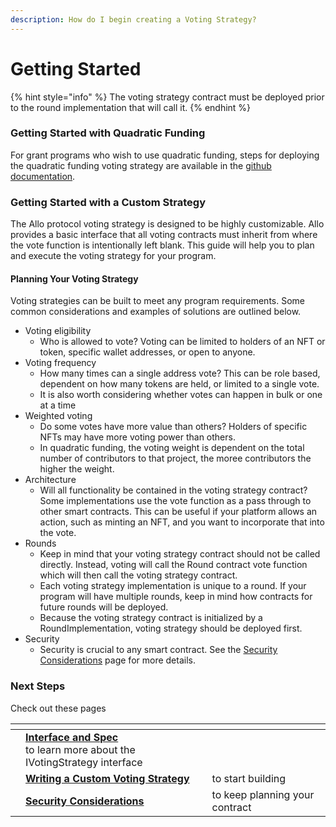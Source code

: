 ```yaml
---
description: How do I begin creating a Voting Strategy?
---
```


# Getting Started

{% hint style="info" %}
The voting strategy contract must be deployed prior to the round implementation that will call it.&#x20;
{% endhint %}

### Getting Started with Quadratic Funding

For grant programs who wish to use quadratic funding, steps for deploying the quadratic funding voting strategy are available in the [github documentation](https://github.com/Allo-Protocol/contracts/blob/main/docs/DEPLOY\_STEPS.md#votingstrategy-setup).

### Getting Started with a Custom Strategy

The Allo protocol voting strategy is designed to be highly customizable.  Allo provides a basic interface that all voting contracts must inherit from where the vote function is intentionally left blank. This guide will help you to plan and execute the voting strategy for your program.

#### Planning Your Voting Strategy

Voting strategies can be built to meet any program requirements. Some common considerations and examples of solutions are outlined below.&#x20;

* Voting eligibility&#x20;
  * Who is allowed to vote? Voting can be limited to holders of an NFT or token, specific wallet addresses, or open to anyone.
* Voting frequency
  * How many times can a single address vote? This can be role based, dependent on how many tokens are held, or limited to a single vote.
  * It is also worth considering whether votes can happen in bulk or one at a time
* Weighted voting
  * Do some votes have more value than others? Holders of specific NFTs may have more voting power than others.
  * In quadratic funding, the voting weight is dependent on the total number of contributors to that project, the moree contributors the higher the weight.
* Architecture
  * Will all functionality be contained in the voting strategy contract? Some implementations use the vote function as a pass through to other smart contracts. This can be useful if your platform allows an action, such as minting an NFT, and you want to incorporate that into the vote.
* Rounds
  * Keep in mind that your voting strategy contract should not be called directly. Instead, voting will call the Round contract vote function which will then call the voting strategy contract.
  * Each voting strategy implementation is unique to a round. If your program will have multiple rounds, keep in mind how contracts for future rounds will be deployed.
  * Because the voting strategy contract is initialized by a RoundImplementation, voting strategy should be deployed first.&#x20;
* Security
  * Security is crucial to any smart contract. See the [Security Considerations](security-considerations.md) page for more details.

### Next Steps

Check out these pages

<table data-view="cards"><thead><tr><th></th><th></th><th></th></tr></thead><tbody><tr><td></td><td><a href="interface-and-spec.md"><strong>Interface and Spec</strong></a><br>to learn more about the IVotingStrategy interface</td><td></td></tr><tr><td></td><td><a href="writing-a-custom-voting-strategy.md"><strong>Writing a Custom Voting Strategy</strong></a></td><td>to start building</td></tr><tr><td></td><td><a href="security-considerations.md"><strong>Security Considerations</strong></a></td><td>to keep planning your contract</td></tr></tbody></table>




